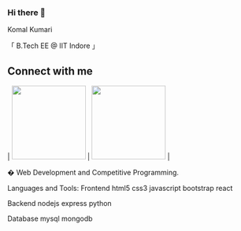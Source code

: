 ### Hi there 👋
Komal Kumari

「 B.Tech EE @ IIT Indore 」

## Connect with me

| <img src="https://cdn1.iconfinder.com/data/icons/google-s-logo/150/Google_Icons-02-512.png" width="150"> | <img src="https://encrypted-tbn0.gstatic.com/images?q=tbn:ANd9GcRCkXmfBdk6LaaNBLBMOP_rHm_iyauDLDDZFw&usqp=CAU" width="150"> |


<!--  -[![Linkedin](https://encrypted-tbn0.gstatic.com/images?q=tbn:ANd9GcToywvbbhtpmy65PjfFqYFOOcGKDe1lNkNCjKgki_J8qHIytBFnYAKmmEbApQGQ5j_hBQk&usqp=CAU)](https://www.linkedin.com/in/komal-kumari13a9791bb0/)
 -[![Gmail](https://cdn1.iconfinder.com/data/icons/google-s-logo/150/Google_Icons-02-512.png)](komalsah342@gmail.com)
 -->
� Web Development and Competitive Programming.

Languages and Tools:
Frontend
html5 css3 javascript bootstrap react

Backend
nodejs express python 

Database
mysql mongodb


<!--
**komalsah003/komalsah003** is a ✨ _special_ ✨ repository because its `README.md` (this file) appears on your GitHub profile.

Here are some ideas to get you started:

- 🔭 I’m currently working on ...
- 🌱 I’m currently learning ...
- 👯 I’m looking to collaborate on ...
- 🤔 I’m looking for help with ...
- 💬 Ask me about ...
- 📫 How to reach me: ...
- 😄 Pronouns: ...
- ⚡ Fun fact: ...
-->
